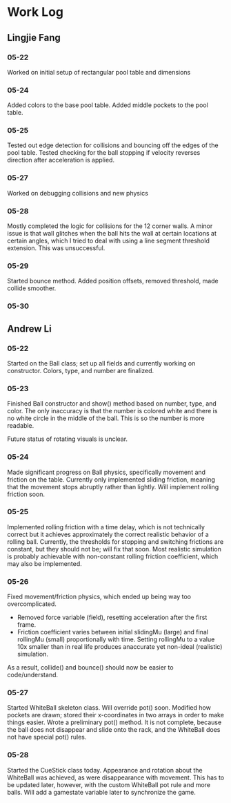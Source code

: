 # Work Log

## Lingjie Fang

### 05-22

Worked on initial setup of rectangular pool table and dimensions

### 05-24

Added colors to the base pool table.
Added middle pockets to the pool table.

### 05-25

Tested out edge detection for collisions and bouncing off the edges of the pool table.
Tested checking for the ball stopping if velocity reverses direction after acceleration is applied.

### 05-27
Worked on debugging collisions and new physics

### 05-28
Mostly completed the logic for collisions for the 12 corner walls. A minor issue is that wall glitches when the ball hits the wall at certain locations at certain angles, which I tried to deal with using a line segment threshold extension. This was unsuccessful.

### 05-29
Started bounce method. Added position offsets, removed threshold, made collide smoother.

### 05-30

## Andrew Li

### 05-22

Started on the Ball class; set up all fields and currently
working on constructor. Colors, type, and number are finalized.

### 05-23

Finished Ball constructor and show() method based on number, type,
and color. The only inaccuracy is that the number is colored white
and there is no white circle in the middle of the ball. This is
so the number is more readable.

Future status of rotating visuals is unclear.

### 05-24

Made significant progress on Ball physics, specifically movement and
friction on the table. Currently only implemented sliding friction, meaning
that the movement stops abruptly rather than lightly. Will implement
rolling friction soon.

### 05-25

Implemented rolling friction with a time delay, which is not technically correct
but it achieves approximately the correct realistic behavior of a rolling ball.
Currently, the thresholds for stopping and switching frictions are constant,
but they should not be; will fix that soon. Most realistic simulation is probably
achievable with non-constant rolling friction coefficient, which may also be
implemented.

### 05-26
Fixed movement/friction physics, which ended up being way too overcomplicated.
- Removed force variable (field), resetting acceleration after the first frame.
- Friction coefficient varies between initial slidingMu (large) and final
rollingMu (small) proportionally with time. Setting rollingMu to a value 10x
smaller than in real life produces anaccurate yet non-ideal (realistic) simulation.

As a result, collide() and bounce() should now be easier to code/understand.

### 05-27
Started WhiteBall skeleton class. Will override pot() soon.
Modified how pockets are drawn; stored their x-coordinates in two arrays
in order to make things easier.
Wrote a preliminary pot() method. It is not complete, because the ball does not
disappear and slide onto the rack, and the WhiteBall does not have special
pot() rules.

### 05-28
Started the CueStick class today. Appearance and rotation about the WhiteBall
was achieved, as were disappearance with movement. This has to be updated later, however,
with the custom WhiteBall pot rule and more balls. Will add a gamestate variable
later to synchronize the game.
